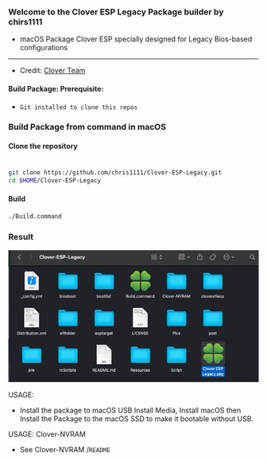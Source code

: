### Welcome to the Clover ESP Legacy Package builder by chirs1111
- macOS Package Clover ESP specially designed for Legacy Bios-based configurations

-------------------------------
- Credit: [Clover Team](https://github.com/CloverHackyColor/CloverBootloader)


#### Build Package: Prerequisite:  
- `Git installed to clone this repos`

### Build Package from command in macOS


#### Clone the repository
```bash

git clone https://github.com/chris1111/Clover-ESP-Legacy.git
cd $HOME/Clover-ESP-Legacy
```

#### Build
```bash
./Build.command
```

### Result
<img width="1000" alt="1" src="Pics/Screenshot.png">


USAGE:
- Install the package to macOS USB Install Media, Install macOS then Install the Package to the macOS SSD to make it bootable without USB.

USAGE: Clover-NVRAM
- See Clover-NVRAM /`README`
